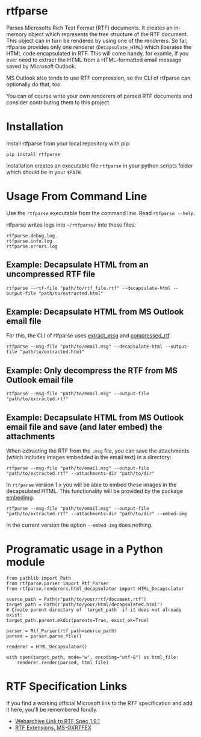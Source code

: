# rtfparse

Parses Microsofts Rich Text Format (RTF) documents. It creates an in-memory object which represents the tree structure of the RTF document. This object can in turn be rendered by using one of the renderers.
So far, rtfparse provides only one renderer (`Decapsulate_HTML`) which liberates the HTML code encapsulated in RTF. This will come handy, for examle, if you ever need to extract the HTML from a HTML-formatted email message saved by Microsoft Outlook.

MS Outlook also tends to use RTF compression, so the CLI of rtfparse can optionally do that, too.

You can of course write your own renderers of parsed RTF documents and consider contributing them to this project.


# Installation

Install rtfparse from your local repository with pip:

    pip install rtfparse

Installation creates an executable file `rtfparse` in your python scripts folder which should be in your `$PATH`.

# Usage From Command Line

Use the `rtfparse` executable from the command line. Read `rtfparse --help`.

rtfparse writes logs into `~/rtfparse/` into these files:

```
rtfparse.debug.log
rtfparse.info.log
rtfparse.errors.log
```

## Example: Decapsulate HTML from an uncompressed RTF file

    rtfparse --rtf-file "path/to/rtf_file.rtf" --decapsulate-html --output-file "path/to/extracted.html"

## Example: Decapsulate HTML from MS Outlook email file

For this, the CLI of rtfparse uses [extract_msg](https://github.com/TeamMsgExtractor/msg-extractor) and [compressed_rtf](https://github.com/delimitry/compressed_rtf).

    rtfparse --msg-file "path/to/email.msg" --decapsulate-html --output-file "path/to/extracted.html"

## Example: Only decompress the RTF from MS Outlook email file

    rtfparse --msg-file "path/to/email.msg" --output-file "path/to/extracted.rtf"

## Example: Decapsulate HTML from MS Outlook email file and save (and later embed) the attachments

When extracting the RTF from the `.msg` file, you can save the attachments (which includes images embedded in the email text) in a directory:

    rtfparse --msg-file "path/to/email.msg" --output-file "path/to/extracted.rtf" --attachments-dir "path/to/dir"

In `rtfparse` version 1.x you will be able to embed these images in the decapsulated HTML. This functionality will be provided by the package [embedimg](https://github.com/fleetingbytes/embedimg).

    rtfparse --msg-file "path/to/email.msg" --output-file "path/to/extracted.rtf" --attachments-dir "path/to/dir" --embed-img

In the current version the option `--embed-img` does nothing.

# Programatic usage in a Python module

```
from pathlib import Path
from rtfparse.parser import Rtf_Parser
from rtfparse.renderers.html_decapsulator import HTML_Decapsulator

source_path = Path(r"path/to/your/rtf/document.rtf")
target_path = Path(r"path/to/your/html/decapsulated.html")
# Create parent directory of `target_path` if it does not already exist:
target_path.parent.mkdir(parents=True, exist_ok=True)

parser = Rtf_Parser(rtf_path=source_path)
parsed = parser.parse_file()

renderer = HTML_Decapsulator()

with open(target_path, mode="w", encoding="utf-8") as html_file:
    renderer.render(parsed, html_file)
```

# RTF Specification Links

If you find a working official Microsoft link to the RTF specification and add it here, you'll be remembered fondly.

* [Webarchive Link to RTF Spec 1.9.1](https://web.archive.org/web/20190708132914/http://www.kleinlercher.at/tools/Windows_Protocols/Word2007RTFSpec9.pdf)
* [RTF Extensions, MS-OXRTFEX](https://docs.microsoft.com/en-us/openspecs/exchange_server_protocols/ms-oxrtfex/411d0d58-49f7-496c-b8c3-5859b045f6cf)
